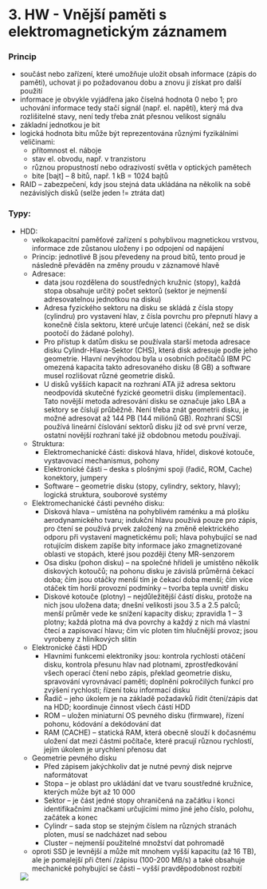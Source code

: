 # 3. HW - Vnější paměti s elektromagnetickým záznamem


### Princip

- součást nebo zařízení, které umožňuje uložit obsah informace (zápis do paměti), uchovat ji po požadovanou dobu a znovu ji získat pro další použití
- informace je obvykle vyjádřena jako číselná hodnota 0 nebo 1; pro uchování informace tedy stačí signál (např. el. napětí), který má dva rozlišitelné stavy, není tedy třeba znát přesnou velikost signálu
- základní jednotkou je bit
- logická hodnota bitu může být reprezentována různými fyzikálními veličinami:
    - přítomnost el. náboje
    - stav el. obvodu, např. v tranzistoru
    - různou propustností nebo odrazivostí světla v optických pamětech
    - bite [bajt] – 8 bitů, např. 1 kB = 1024 bajtů
- RAID – zabezpečení, kdy jsou stejná data ukládána na několik na sobě nezávislých disků (selže jeden != ztráta dat)

### Typy:
- HDD:
    - velkokapacitní paměťové zařízení s pohyblivou magnetickou vrstvou, informace zde zůstanou uloženy i po odpojení od napájení
    - Princip: jednotlivé B jsou převedeny na proud bitů, tento proud je následně převáděn na změny proudu v záznamové hlavě
    - Adresace:
        - data jsou rozdělena do soustředných kružnic (stopy), každá stopa obsahuje určitý počet sektorů (sektor je nejmenší adresovatelnou jednotkou na disku)
        - Adresa fyzického sektoru na disku se skládá z čísla stopy (cylindru) pro vystavení hlav, z čísla povrchu pro přepnutí hlavy a konečně čísla sektoru, které určuje latenci (čekání, než se disk pootočí do žádané polohy).
        - Pro přístup k datům disku se používala starší metoda adresace disku Cylindr-Hlava-Sektor (CHS), která disk adresuje podle jeho geometrie. Hlavní nevýhodou byla u osobních počítačů IBM PC omezená kapacita takto adresovaného disku (8 GB) a software musel rozlišovat různé geometrie disků.
        - U disků vyšších kapacit na rozhraní ATA již adresa sektoru neodpovídá skutečné fyzické geometrii disku (implementaci). Tato novější metoda adresování disku se označuje jako LBA a sektory se číslují průběžně. Není třeba znát geometrii disku, je možné adresovat až 144 PB (144 miliónů GB). Rozhraní SCSI používá lineární číslování sektorů disku již od své první verze, ostatní novější rozhraní také již obdobnou metodu používají.
    - Struktura:
        - Elektromechanické části: disková hlava, hřídel, diskové kotouče, vystavovací mechanismus, pohony
        - Elektronické části – deska s plošnými spoji (řadič, ROM, Cache) konektory, jumpery
        - Software – geometrie disku (stopy, cylindry, sektory, hlavy); logická struktura, souborové systémy
    - Elektromechanické části pevného disku:
        - Disková hlava – umístěna na pohyblivém raménku a má plošku aerodynamického tvaru; indukční hlavu používá pouze pro zápis, pro čtení se používá prvek založený na změně elektrického odporu při vystavení magnetickému poli; hlava pohybující se nad rotujícím diskem zapíše bity informace jako zmagnetizované oblasti ve stopách, které jsou později čteny MR-senzorem
        - Osa disku (pohon disku) – na společné hřídeli je umístěno několik diskových kotoučů; na pohonu disku je závislá průměrná čekací doba; čím jsou otáčky menší tím je čekací doba menší; čím více otáček tím horší provozní podmínky – tvorba tepla uvnitř disku
        - Diskové kotouče (plotny) – nejdůležitější částí disku, protože na nich jsou uložena data; dnešní velikosti jsou 3.5 a 2.5 palců; menší průměr vede ke snížení kapacity disku; zpravidla 1 – 3 plotny; každá plotna má dva povrchy a každý z nich má vlastní čtecí a zapisovací hlavu; čím víc ploten tím hlučnější provoz; jsou vyrobeny z hliníkových slitin
    - Elektronické části HDD
        - Hlavními funkcemi elektroniky jsou: kontrola rychlosti otáčení disku, kontrola přesunu hlav nad plotnami, zprostředkování všech operací čtení nebo zápis, překlad geometrie disku, spravování vyrovnávací paměti; doplnění pokročilých funkcí pro zvýšení rychlosti; řízení toku informací disku
        - Řadič – jeho úkolem je na základě požadavků řídit čtení/zápis dat na HDD; koordinuje činnost všech částí HDD
        - ROM – uložen miniaturní OS pevného disku (firmware), řízení pohonu, kódování a dekódování dat
        - RAM (CACHE) – statická RAM, která obecně slouží k dočasnému uložení dat mezi částmi počítače, které pracují různou rychlostí, jejím úkolem je urychlení přenosu dat
    - Geometrie pevného disku
        - Před zápisem jakýchkoliv dat je nutné pevný disk nejprve naformátovat 
        - Stopa – je oblast pro ukládání dat ve tvaru soustředné kružnice, kterých může být až 10 000
        - Sektor – je část jedné stopy ohraničená na začátku i konci identifikačními značkami určujícími mimo jiné jeho číslo, polohu, začátek a konec
        - Cylindr – sada stop se stejným číslem na různých stranách ploten, musí se nadcházet nad sebou 
        - Cluster – nejmenší použitelné množství dat pohromadě
    - oproti SSD je levnější a může mít mnohem vyšší kapacitu (až 16 TB), ale je pomalejší při čtení /zápisu (100-200 MB/s) a také obsahuje mechanické pohybující se části – vyšší pravděpodobnost rozbití
    <img src="C:\Users\davsk\Desktop\VĚTISKO LŽE KOLIK MUSÍ MÍT VELKÝ TÝNEC ŽAKU PROC SE  TAK CHOVAME PROYŘ NEMUŽE ŽIT K  pravemu vzdy se  zit neda\Maturita\vytobrazky\diskhdd">


